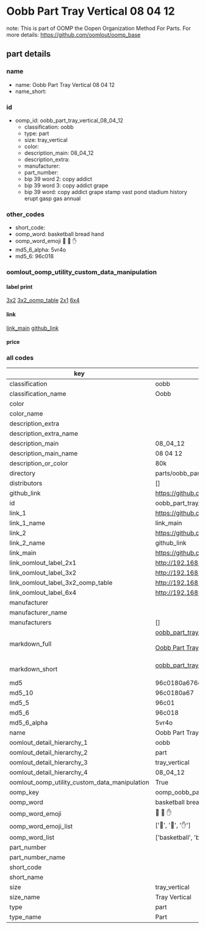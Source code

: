 # Oobb Part Tray Vertical 08 04 12  

note: This is part of OOMP the Oopen Organization Method For Parts. For more details: https://github.com/oomlout/oomp_base

##  part details





### name
* name: Oobb Part Tray Vertical 08 04 12
* name_short: 
### id
* oomp_id: oobb_part_tray_vertical_08_04_12
  * classification: oobb
  * type: part
  * size: tray_vertical
  * color: 
  * description_main: 08_04_12
  * description_extra: 
  * manufacturer: 
  * part_number: 
  * bip 39 word 2: copy addict
  * bip 39 word 3: copy addict grape
  * bip 39 word: copy addict grape stamp vast pond stadium history erupt gasp gas annual

### other_codes
* short_code: 
* oomp_word: basketball bread hand
* oomp_word_emoji :basketball: :bread: :hand:
* md5_6_alpha: 5vr4o
* md5_6: 96c018






### oomlout_oomp_utility_custom_data_manipulation
#### label print
[3x2](http://192.168.1.245:1112/?label=oomp%205vr4o)
[3x2_oomp_table](http://192.168.1.107:1112/?label=oomp%205vr4o)
[2x1](http://192.168.1.242:1112/?label=oomp%205vr4o)
[6x4](http://192.168.1.55:1112/?label=oomp%205vr4o)    

#### link

[link_main](https://github.com/oomlout/oomlout_oomp_current_version_messy/tree/main/parts/oobb_part_tray_vertical_08_04_12) [github_link](https://github.com/oomlout/oomlout_oomp_part_src/tree/main/parts/oobb_part_tray_vertical_08_04_12)                             

#### price







### all codes 
| key | value |  
| --- | --- |  
| classification | oobb |  
| classification_name | Oobb |  
| color |  |  
| color_name |  |  
| description_extra |  |  
| description_extra_name |  |  
| description_main | 08_04_12 |  
| description_main_name | 08 04 12 |  
| description_or_color | 80k |  
| directory | parts/oobb_part_tray_vertical_08_04_12 |  
| distributors | [] |  
| github_link | https://github.com/oomlout/oomlout_oomp_part_src/tree/main/parts/oobb_part_tray_vertical_08_04_12 |  
| id | oobb_part_tray_vertical_08_04_12 |  
| link_1 | https://github.com/oomlout/oomlout_oomp_current_version_messy/tree/main/parts/oobb_part_tray_vertical_08_04_12 |  
| link_1_name | link_main |  
| link_2 | https://github.com/oomlout/oomlout_oomp_part_src/tree/main/parts/oobb_part_tray_vertical_08_04_12 |  
| link_2_name | github_link |  
| link_main | https://github.com/oomlout/oomlout_oomp_current_version_messy/tree/main/parts/oobb_part_tray_vertical_08_04_12 |  
| link_oomlout_label_2x1 | http://192.168.1.242:1112/?label=oomp%205vr4o |  
| link_oomlout_label_3x2 | http://192.168.1.245:1112/?label=oomp%205vr4o |  
| link_oomlout_label_3x2_oomp_table | http://192.168.1.107:1112/?label=oomp%205vr4o |  
| link_oomlout_label_6x4 | http://192.168.1.55:1112/?label=oomp%205vr4o |  
| manufacturer |  |  
| manufacturer_name |  |  
| manufacturers | [] |  
| markdown_full | [oobb_part_tray_vertical_08_04_12](https://github.com/oomlout/oomlout_oomp_current_version_messy/tree/main/parts/oobb_part_tray_vertical_08_04_12)<br>[](https://github.com/oomlout/oomlout_oomp_current_version_messy/tree/main/parts/oobb_part_tray_vertical_08_04_12)<br>[Oobb Part Tray Vertical 08 04 12](https://github.com/oomlout/oomlout_oomp_current_version_messy/tree/main/parts/oobb_part_tray_vertical_08_04_12)<br><br> |  
| markdown_short | [oobb_part_tray_vertical_08_04_12](https://github.com/oomlout/oomlout_oomp_current_version_messy/tree/main/parts/oobb_part_tray_vertical_08_04_12)<br><br> |  
| md5 | 96c0180a676c3a7e9f78dd46cb80d180 |  
| md5_10 | 96c0180a67 |  
| md5_5 | 96c01 |  
| md5_6 | 96c018 |  
| md5_6_alpha | 5vr4o |  
| name | Oobb Part Tray Vertical 08 04 12 |  
| oomlout_detail_hierarchy_1 | oobb |  
| oomlout_detail_hierarchy_2 | part |  
| oomlout_detail_hierarchy_3 | tray_vertical |  
| oomlout_detail_hierarchy_4 | 08_04_12 |  
| oomlout_oomp_utility_custom_data_manipulation | True |  
| oomp_key | oomp_oobb_part_tray_vertical_08_04_12 |  
| oomp_word | basketball bread hand |  
| oomp_word_emoji | :basketball: :bread: :hand: |  
| oomp_word_emoji_list | [':basketball:', ':bread:', ':hand:'] |  
| oomp_word_list | ['basketball', 'bread', 'hand'] |  
| part_number |  |  
| part_number_name |  |  
| short_code |  |  
| short_name |  |  
| size | tray_vertical |  
| size_name | Tray Vertical |  
| type | part |  
| type_name | Part |  
